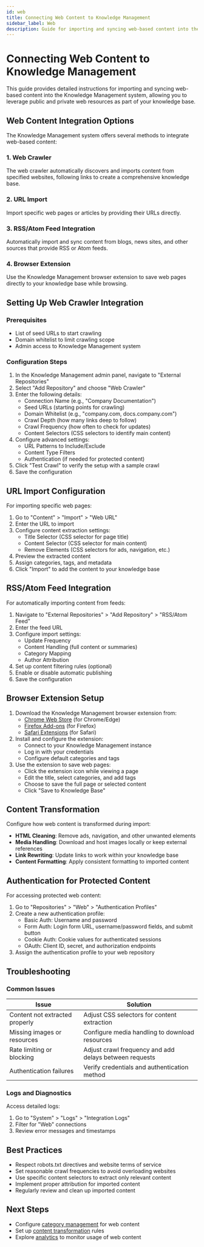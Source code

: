 ```yaml
---
id: web
title: Connecting Web Content to Knowledge Management
sidebar_label: Web
description: Guide for importing and syncing web-based content into the Knowledge Management system
---
```


# Connecting Web Content to Knowledge Management

This guide provides detailed instructions for importing and syncing web-based content into the Knowledge Management system, allowing you to leverage public and private web resources as part of your knowledge base.

## Web Content Integration Options

The Knowledge Management system offers several methods to integrate web-based content:

### 1. Web Crawler

The web crawler automatically discovers and imports content from specified websites, following links to create a comprehensive knowledge base.

### 2. URL Import

Import specific web pages or articles by providing their URLs directly.

### 3. RSS/Atom Feed Integration

Automatically import and sync content from blogs, news sites, and other sources that provide RSS or Atom feeds.

### 4. Browser Extension

Use the Knowledge Management browser extension to save web pages directly to your knowledge base while browsing.

## Setting Up Web Crawler Integration

### Prerequisites

- List of seed URLs to start crawling
- Domain whitelist to limit crawling scope
- Admin access to Knowledge Management system

### Configuration Steps

1. In the Knowledge Management admin panel, navigate to "External Repositories"
2. Select "Add Repository" and choose "Web Crawler"
3. Enter the following details:
   - Connection Name (e.g., "Company Documentation")
   - Seed URLs (starting points for crawling)
   - Domain Whitelist (e.g., "company.com, docs.company.com")
   - Crawl Depth (how many links deep to follow)
   - Crawl Frequency (how often to check for updates)
   - Content Selectors (CSS selectors to identify main content)
4. Configure advanced settings:
   - URL Patterns to Include/Exclude
   - Content Type Filters
   - Authentication (if needed for protected content)
5. Click "Test Crawl" to verify the setup with a sample crawl
6. Save the configuration

## URL Import Configuration

For importing specific web pages:

1. Go to "Content" > "Import" > "Web URL"
2. Enter the URL to import
3. Configure content extraction settings:
   - Title Selector (CSS selector for page title)
   - Content Selector (CSS selector for main content)
   - Remove Elements (CSS selectors for ads, navigation, etc.)
4. Preview the extracted content
5. Assign categories, tags, and metadata
6. Click "Import" to add the content to your knowledge base

## RSS/Atom Feed Integration

For automatically importing content from feeds:

1. Navigate to "External Repositories" > "Add Repository" > "RSS/Atom Feed"
2. Enter the feed URL
3. Configure import settings:
   - Update Frequency
   - Content Handling (full content or summaries)
   - Category Mapping
   - Author Attribution
4. Set up content filtering rules (optional)
5. Enable or disable automatic publishing
6. Save the configuration

## Browser Extension Setup

1. Download the Knowledge Management browser extension from:
   - [Chrome Web Store](https://chrome.google.com/webstore) (for Chrome/Edge)
   - [Firefox Add-ons](https://addons.mozilla.org/en-US/firefox/) (for Firefox)
   - [Safari Extensions](https://apps.apple.com/us/story/id1377753262) (for Safari)
2. Install and configure the extension:
   - Connect to your Knowledge Management instance
   - Log in with your credentials
   - Configure default categories and tags
3. Use the extension to save web pages:
   - Click the extension icon while viewing a page
   - Edit the title, select categories, and add tags
   - Choose to save the full page or selected content
   - Click "Save to Knowledge Base"

## Content Transformation

Configure how web content is transformed during import:

- **HTML Cleaning**: Remove ads, navigation, and other unwanted elements
- **Media Handling**: Download and host images locally or keep external references
- **Link Rewriting**: Update links to work within your knowledge base
- **Content Formatting**: Apply consistent formatting to imported content

## Authentication for Protected Content

For accessing protected web content:

1. Go to "Repositories" > "Web" > "Authentication Profiles"
2. Create a new authentication profile:
   - Basic Auth: Username and password
   - Form Auth: Login form URL, username/password fields, and submit button
   - Cookie Auth: Cookie values for authenticated sessions
   - OAuth: Client ID, secret, and authorization endpoints
3. Assign the authentication profile to your web repository

## Troubleshooting

### Common Issues

| Issue | Solution |
|-------|----------|
| Content not extracted properly | Adjust CSS selectors for content extraction |
| Missing images or resources | Configure media handling to download resources |
| Rate limiting or blocking | Adjust crawl frequency and add delays between requests |
| Authentication failures | Verify credentials and authentication method |

### Logs and Diagnostics

Access detailed logs:
1. Go to "System" > "Logs" > "Integration Logs"
2. Filter for "Web" connections
3. Review error messages and timestamps

## Best Practices

- Respect robots.txt directives and website terms of service
- Set reasonable crawl frequencies to avoid overloading websites
- Use specific content selectors to extract only relevant content
- Implement proper attribution for imported content
- Regularly review and clean up imported content

## Next Steps

- Configure [category management](/docs/knowledge-management/category-management) for web content
- Set up [content transformation](/docs/knowledge-management/creating-articles) rules
- Explore [analytics](/docs/knowledge-management/analytics-reporting) to monitor usage of web content
